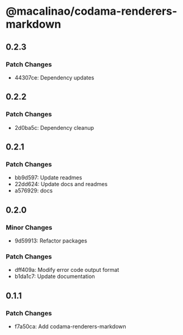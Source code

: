 # @macalinao/codama-renderers-markdown

## 0.2.3

### Patch Changes

- 44307ce: Dependency updates

## 0.2.2

### Patch Changes

- 2d0ba5c: Dependency cleanup

## 0.2.1

### Patch Changes

- bb9d597: Update readmes
- 22dd624: Update docs and readmes
- a576929: docs

## 0.2.0

### Minor Changes

- 9d59913: Refactor packages

### Patch Changes

- dff409a: Modify error code output format
- b1da1c7: Update documentation

## 0.1.1

### Patch Changes

- f7a50ca: Add codama-renderers-markdown
